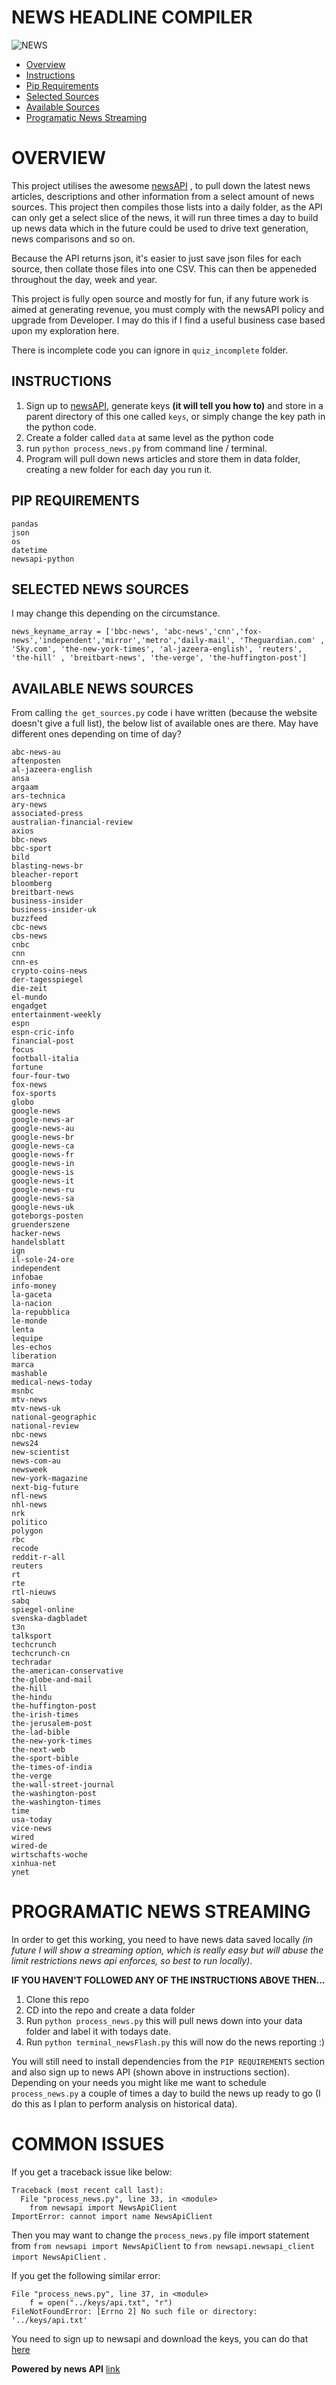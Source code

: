 # NEWS HEADLINE COMPILER 

![NEWS](http://fivebars.co.uk/wp-content/uploads/2018/08/news-1.jpg)

 - [Overview](#OVERVIEW)
 - [Instructions](#INSTRUCTIONS)
 - [Pip Requirements](#PIP-REQUIREMENTS)
 - [Selected Sources](#SELECTED-NEWS-SOURCES)
 - [Available Sources](#AVAILABLE-NEWS-SOURCES)
 - [Programatic News Streaming](#PROGRAMATIC-NEWS-STREAMING)

# OVERVIEW

This project utilises the awesome  [newsAPI](https://newsapi.org/s/uk-news-api) , to pull down the latest news articles, descriptions and other information from a select amount of news sources. This project then compiles those lists into a daily folder, as the API can only get a select slice of the news, it will run three times a day to build up news data which in the future could be used to drive text generation, news comparisons and so on.

Because the API returns json, it's easier to just save json files for each source, then collate those files into one CSV. This can then be appeneded throughout the day, week and year.  


This project is fully open source and mostly for fun, if any future work is aimed at generating revenue, you must comply with the newsAPI policy and upgrade from Developer. I may do this if I find a useful business case based upon my exploration here. 

 There is incomplete code you can ignore in `quiz_incomplete` folder.
  

## INSTRUCTIONS

1. Sign up to [newsAPI](https://newsapi.org/s/uk-news-api), generate keys **(it will tell you how to)** and store in a parent directory of this one called `keys`, or simply change the key path in the python code. 
2. Create a folder called `data` at same level as the python code
3. run `python process_news.py` from command line / terminal.
4. Program will pull down news articles and store them in data folder, creating a new folder for each day you run it. 

  
## PIP REQUIREMENTS

```
pandas
json
os
datetime
newsapi-python
```


## SELECTED NEWS SOURCES 

I may change this depending on the circumstance.


```
news_keyname_array = ['bbc-news', 'abc-news','cnn','fox-news','independent','mirror','metro','daily-mail', 'Theguardian.com' , 'Sky.com', 'the-new-york-times', 'al-jazeera-english', 'reuters', 'the-hill' , 'breitbart-news', 'the-verge', 'the-huffington-post']
```

## AVAILABLE NEWS SOURCES

From calling `the get_sources.py` code i have written (because the website doesn't give a full list), the below list of available ones are there. May have different ones depending on time of day? 

```
abc-news-au
aftenposten
al-jazeera-english
ansa
argaam
ars-technica
ary-news
associated-press
australian-financial-review
axios
bbc-news
bbc-sport
bild
blasting-news-br
bleacher-report
bloomberg
breitbart-news
business-insider
business-insider-uk
buzzfeed
cbc-news
cbs-news
cnbc
cnn
cnn-es
crypto-coins-news
der-tagesspiegel
die-zeit
el-mundo
engadget
entertainment-weekly
espn
espn-cric-info
financial-post
focus
football-italia
fortune
four-four-two
fox-news
fox-sports
globo
google-news
google-news-ar
google-news-au
google-news-br
google-news-ca
google-news-fr
google-news-in
google-news-is
google-news-it
google-news-ru
google-news-sa
google-news-uk
goteborgs-posten
gruenderszene
hacker-news
handelsblatt
ign
il-sole-24-ore
independent
infobae
info-money
la-gaceta
la-nacion
la-repubblica
le-monde
lenta
lequipe
les-echos
liberation
marca
mashable
medical-news-today
msnbc
mtv-news
mtv-news-uk
national-geographic
national-review
nbc-news
news24
new-scientist
news-com-au
newsweek
new-york-magazine
next-big-future
nfl-news
nhl-news
nrk
politico
polygon
rbc
recode
reddit-r-all
reuters
rt
rte
rtl-nieuws
sabq
spiegel-online
svenska-dagbladet
t3n
talksport
techcrunch
techcrunch-cn
techradar
the-american-conservative
the-globe-and-mail
the-hill
the-hindu
the-huffington-post
the-irish-times
the-jerusalem-post
the-lad-bible
the-new-york-times
the-next-web
the-sport-bible
the-times-of-india
the-verge
the-wall-street-journal
the-washington-post
the-washington-times
time
usa-today
vice-news
wired
wired-de
wirtschafts-woche
xinhua-net
ynet
```

# PROGRAMATIC NEWS STREAMING


In order to get this working, you need to have news data saved locally *(in future I will show a streaming option, which is really easy but will abuse the limit restrictions news api enforces, so best to run locally)*.    

**IF YOU HAVEN'T FOLLOWED ANY OF THE INSTRUCTIONS ABOVE THEN...**

1. Clone this repo
2. CD into the repo and create a data folder
3. Run `python process_news.py` this will pull news down into your data folder and label it with todays date.
4. Run `python terminal_newsFlash.py` this will now do the news reporting :) 
  
You will still need to install dependencies from the `PIP REQUIREMENTS` section and also sign up to news API (shown above in instructions section).
Depending on your needs you might like me want to schedule `process_news.py` a couple of times a day to build the news up ready to go (I do this as I plan to perform analysis on historical data).



# COMMON ISSUES

If you get a traceback issue like below: 

```
Traceback (most recent call last):
  File "process_news.py", line 33, in <module>
    from newsapi import NewsApiClient
ImportError: cannot import name NewsApiClient
```
  
Then you may want to change the `process_news.py` file import statement from `from newsapi import NewsApiClient` to `from newsapi.newsapi_client import NewsApiClient` . 
   

If you get the following similar error:
```
File "process_news.py", line 37, in <module>
    f = open("../keys/api.txt", "r")
FileNotFoundError: [Errno 2] No such file or directory: '../keys/api.txt'
```
  
  
You need to sign up to newsapi and download the keys, you can do that [here](https://newsapi.org/) 


**Powered by news API**
[link](https://newsapi.org/s/uk-news-api)